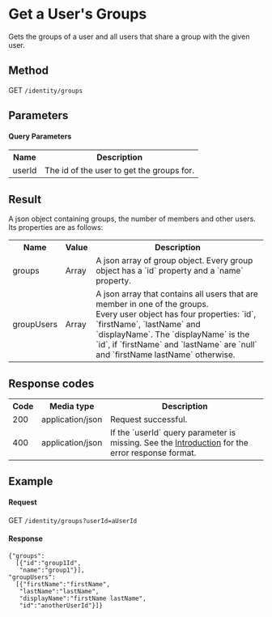 Get a User's Groups
===================

Gets the groups of a user and all users that share a group with the given user.


Method
------

GET `/identity/groups`


Parameters
---------- 

#### Query Parameters

<table class="table table-striped">
  <tr>
    <th>Name</th>
    <th>Description</th>
  </tr>
  <tr>
    <td>userId</td>
    <td>The id of the user to get the groups for.</td>
  </tr>
</table>


Result
------

A json object containing groups, the number of members and other users.
Its properties are as follows:

<table class="table table-striped">
  <tr>
    <th>Name</th>
    <th>Value</th>
    <th>Description</th>
  </tr>
  <tr>
    <td>groups</td>
    <td>Array</td>
    <td>A json array of group object. Every group object has a `id` property and a `name` property.</td>
  </tr>
  <tr>
    <td>groupUsers</td>
    <td>Array</td>
    <td>A json array that contains all users that are member in one of the groups.<br/>
    Every user object has four properties: `id`, `firstName`, `lastName` and `displayName`.
    The `displayName` is the `id`, if `firstName` and `lastName` are `null`
    and `firstName lastName` otherwise.</td>
  </tr>
</table>


Response codes
--------------

<table class="table table-striped">
  <tr>
    <th>Code</th>
    <th>Media type</th>
    <th>Description</th>
  </tr>
  <tr>
    <td>200</td>
    <td>application/json</td>
    <td>Request successful.</td>
  </tr>
  <tr>
    <td>400</td>
    <td>application/json</td>
    <td>If the `userId` query parameter is missing. See the <a href="/api-references/rest/#!/overview/introduction">Introduction</a> for the error response format.</td>
  </tr>
</table>


Example
-------

#### Request

GET `/identity/groups?userId=aUserId`

#### Response

    {"groups":
      [{"id":"group1Id",
       "name":"group1"}],
    "groupUsers":
      [{"firstName":"firstName",
       "lastName":"lastName",
       "displayName":"firstName lastName",
       "id":"anotherUserId"}]}